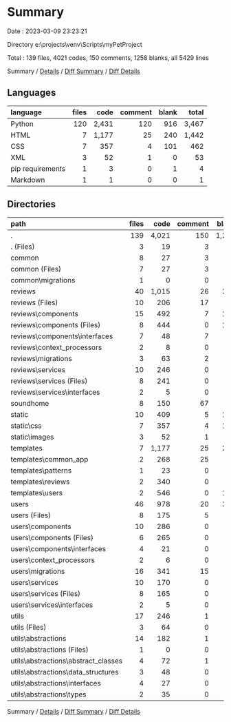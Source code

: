 # Summary

Date : 2023-03-09 23:23:21

Directory e:\\projects\\venv\\Scripts\\myPetProject

Total : 139 files,  4021 codes, 150 comments, 1258 blanks, all 5429 lines

Summary / [Details](details.md) / [Diff Summary](diff.md) / [Diff Details](diff-details.md)

## Languages
| language | files | code | comment | blank | total |
| :--- | ---: | ---: | ---: | ---: | ---: |
| Python | 120 | 2,431 | 120 | 916 | 3,467 |
| HTML | 7 | 1,177 | 25 | 240 | 1,442 |
| CSS | 7 | 357 | 4 | 101 | 462 |
| XML | 3 | 52 | 1 | 0 | 53 |
| pip requirements | 1 | 3 | 0 | 1 | 4 |
| Markdown | 1 | 1 | 0 | 0 | 1 |

## Directories
| path | files | code | comment | blank | total |
| :--- | ---: | ---: | ---: | ---: | ---: |
| . | 139 | 4,021 | 150 | 1,258 | 5,429 |
| . (Files) | 3 | 19 | 3 | 6 | 28 |
| common | 8 | 27 | 3 | 20 | 50 |
| common (Files) | 7 | 27 | 3 | 19 | 49 |
| common\\migrations | 1 | 0 | 0 | 1 | 1 |
| reviews | 40 | 1,015 | 26 | 380 | 1,421 |
| reviews (Files) | 10 | 206 | 17 | 89 | 312 |
| reviews\\components | 15 | 492 | 7 | 184 | 683 |
| reviews\\components (Files) | 8 | 444 | 0 | 151 | 595 |
| reviews\\components\\interfaces | 7 | 48 | 7 | 33 | 88 |
| reviews\\context_processors | 2 | 8 | 0 | 4 | 12 |
| reviews\\migrations | 3 | 63 | 2 | 14 | 79 |
| reviews\\services | 10 | 246 | 0 | 89 | 335 |
| reviews\\services (Files) | 8 | 241 | 0 | 84 | 325 |
| reviews\\services\\interfaces | 2 | 5 | 0 | 5 | 10 |
| soundhome | 8 | 150 | 67 | 66 | 283 |
| static | 10 | 409 | 5 | 101 | 515 |
| static\\css | 7 | 357 | 4 | 101 | 462 |
| static\\images | 3 | 52 | 1 | 0 | 53 |
| templates | 7 | 1,177 | 25 | 240 | 1,442 |
| templates\\common_app | 2 | 268 | 25 | 60 | 353 |
| templates\\patterns | 1 | 23 | 0 | 5 | 28 |
| templates\\reviews | 2 | 340 | 0 | 66 | 406 |
| templates\\users | 2 | 546 | 0 | 109 | 655 |
| users | 46 | 978 | 20 | 346 | 1,344 |
| users (Files) | 8 | 175 | 5 | 77 | 257 |
| users\\components | 10 | 286 | 0 | 99 | 385 |
| users\\components (Files) | 6 | 265 | 0 | 79 | 344 |
| users\\components\\interfaces | 4 | 21 | 0 | 20 | 41 |
| users\\context_processors | 2 | 6 | 0 | 6 | 12 |
| users\\migrations | 16 | 341 | 15 | 92 | 448 |
| users\\services | 10 | 170 | 0 | 72 | 242 |
| users\\services (Files) | 8 | 165 | 0 | 68 | 233 |
| users\\services\\interfaces | 2 | 5 | 0 | 4 | 9 |
| utils | 17 | 246 | 1 | 99 | 346 |
| utils (Files) | 3 | 64 | 0 | 29 | 93 |
| utils\\abstractions | 14 | 182 | 1 | 70 | 253 |
| utils\\abstractions (Files) | 1 | 0 | 0 | 1 | 1 |
| utils\\abstractions\\abstract_classes | 4 | 72 | 1 | 26 | 99 |
| utils\\abstractions\\data_structures | 3 | 48 | 0 | 17 | 65 |
| utils\\abstractions\\interfaces | 4 | 27 | 0 | 14 | 41 |
| utils\\abstractions\\types | 2 | 35 | 0 | 12 | 47 |

Summary / [Details](details.md) / [Diff Summary](diff.md) / [Diff Details](diff-details.md)